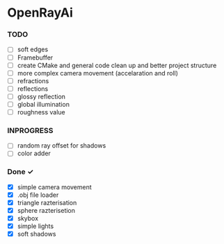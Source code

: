 # OpenRayAi

### TODO 
- [ ] soft edges 
- [ ] Framebuffer
- [ ] create CMake and general code clean up and better project structure
- [ ] more complex camera movement (accelaration and roll)
- [ ] refractions
- [ ] reflections
- [ ] glossy reflection
- [ ] global illumination
- [ ] roughness value

### INPROGRESS
- [ ] random ray offset for shadows 
- [ ] color adder

### Done ✓
- [x] simple camera movement 
- [x] .obj file loader
- [x] triangle razterisation
- [x] sphere razterisetion
- [x] skybox
- [x] simple lights 
- [x] soft shadows 
